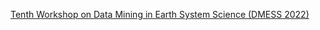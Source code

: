 [Tenth Workshop on Data Mining in Earth System Science (DMESS 2022)](https://climatemodeling.github.io/dmess22)
